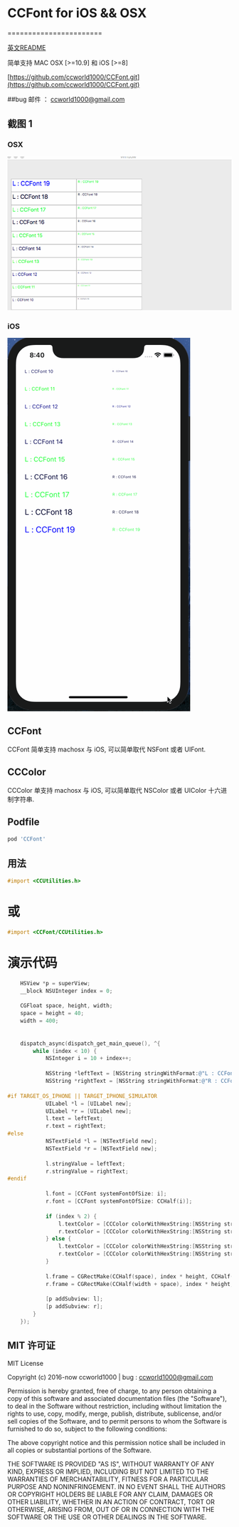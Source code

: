 
# CCFont for iOS && OSX
=======================

[英文README](README.md)

简单支持 MAC OSX [>=10.9] 和 iOS [>=8]

[https://github.com/ccworld1000/CCFont.git](https://github.com/ccworld1000/CCFont.git)

##bug 
邮件 ： <a href="mailto:ccworld1000@gmail.com">ccworld1000@gmail.com</a>

## 截图 1

### OSX
![CCFont CCFontMac Screenshot](https://github.com/ccworld1000/CCFont/blob/master/CCFontMac.gif?raw=true)

### iOS
![CCFont CCFontiOS Screenshot](https://github.com/ccworld1000/CCFont/blob/master/CCFontiOS.gif?raw=true)

## CCFont
CCFont 简单支持 machosx 与 iOS, 可以简单取代 NSFont 或者 UIFont.

## CCColor
CCColor 单支持  machosx 与 iOS, 可以简单取代 NSColor 或者 UIColor 十六进制字符串.

## Podfile

```ruby
pod 'CCFont'
```

## 用法
```objective-c
#import <CCUtilities.h>
```
# 或
```objective-c
#import <CCFont/CCUtilities.h>
```
# 演示代码
```objective-c
    HSView *p = superView;
    __block NSUInteger index = 0;
    
    CGFloat space, height, width;
    space = height = 40;
    width = 400;
    

    dispatch_async(dispatch_get_main_queue(), ^{
        while (index < 10) {
            NSInteger i = 10 + index++;
            
            NSString *leftText = [NSString stringWithFormat:@"L : CCFont %ld",  i];
            NSString *rightText = [NSString stringWithFormat:@"R : CCFont %ld",  i];
            
#if TARGET_OS_IPHONE || TARGET_IPHONE_SIMULATOR
            UILabel *l = [UILabel new];
            UILabel *r = [UILabel new];
            l.text = leftText;
            r.text = rightText;
#else
            NSTextField *l = [NSTextField new];
            NSTextField *r = [NSTextField new];
            
            l.stringValue = leftText;
            r.stringValue = rightText;
#endif
            
            l.font = [CCFont systemFontOfSize: i];
            r.font = [CCFont systemFontOfSize: CCHalf(i)];
            
            if (index % 2) {
                l.textColor = [CCColor colorWithHexString:[NSString stringWithFormat:@"%f%lx%lx", 255 / (index * 1.), index * 4, index * 8]];
                r.textColor = [CCColor colorWithHexString:[NSString stringWithFormat:@"%f%lx%lx", 255 / (index * 1.), index * 4, index * 8]];
            } else {
                l.textColor = [CCColor colorWithHexString:[NSString stringWithFormat:@"%lx%x%lx", index * 4, 255, index * 8]];
                r.textColor = [CCColor colorWithHexString:[NSString stringWithFormat:@"%lx%x%lx", index * 4, 255, index * 8]];
            }
            
            l.frame = CGRectMake(CCHalf(space), index * height, CCHalf(width), height);
            r.frame = CGRectMake(CCHalf(width + space), index * height, CCHalf(width), height);
            
            [p addSubview: l];
            [p addSubview: r];
        }
    });

```

## MIT 许可证
MIT License

Copyright (c) 2016-now ccworld1000 | bug : <a href="mailto:ccworld1000@gmail.com">ccworld1000@gmail.com</a>

Permission is hereby granted, free of charge, to any person obtaining a copy
of this software and associated documentation files (the "Software"), to deal
in the Software without restriction, including without limitation the rights
to use, copy, modify, merge, publish, distribute, sublicense, and/or sell
copies of the Software, and to permit persons to whom the Software is
furnished to do so, subject to the following conditions:

The above copyright notice and this permission notice shall be included in all
copies or substantial portions of the Software.

THE SOFTWARE IS PROVIDED "AS IS", WITHOUT WARRANTY OF ANY KIND, EXPRESS OR
IMPLIED, INCLUDING BUT NOT LIMITED TO THE WARRANTIES OF MERCHANTABILITY,
FITNESS FOR A PARTICULAR PURPOSE AND NONINFRINGEMENT. IN NO EVENT SHALL THE
AUTHORS OR COPYRIGHT HOLDERS BE LIABLE FOR ANY CLAIM, DAMAGES OR OTHER
LIABILITY, WHETHER IN AN ACTION OF CONTRACT, TORT OR OTHERWISE, ARISING FROM,
OUT OF OR IN CONNECTION WITH THE SOFTWARE OR THE USE OR OTHER DEALINGS IN THE
SOFTWARE.


